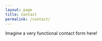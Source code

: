 ```yaml
---
layout: page
title: Contact
permalink: /contact/
---
```


Imagine a very functional contact form here!
